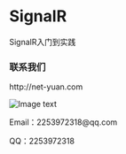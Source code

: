 # SignalR
SignalR入门到实践
<h3>联系我们</h3>
http://net-yuan.com

![Image text](https://github.com/net-yuan/TaskScheduling/blob/master/Images/weiChartPic.png)
<p>Email：2253972318@qq.com</p>
<p>QQ：2253972318</p>
